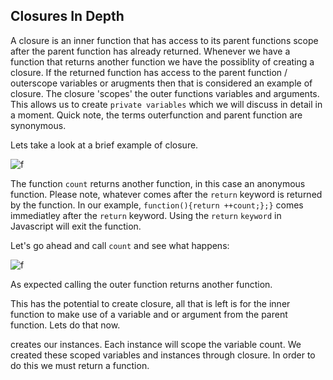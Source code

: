 ## Closures In Depth

A closure is an inner function that has access to its parent functions scope after the parent function has already returned. Whenever we have a function that returns another function we have the possiblity of creating a closure. If the returned function has access to the parent function / outerscope variables or arugments then that is considered an example of closure. The closure 'scopes' the outer functions variables and arguments. This allows us to create `private variables` which we will discuss in detail in a moment. Quick note, the terms outerfunction and parent function are synonymous.

Lets take a look at a brief example of closure.

![f](https://imgur.com/7W3uikq.png)

The function `count` returns another function, in this case an anonymous function. Please note, whatever comes after the `return` keyword is returned by the function. In our example, `function(){return ++count;};}` comes immediatley after the `return` keyword. Using the `return` `keyword` in Javascript will exit the function.

Let's go ahead and call `count` and see what happens: 

![f](https://imgur.com/tgbxSpz.png)

As expected calling the outer function returns another function. 

This has the potential to create closure, all that is left is for the inner function to make use of a variable and or argument from the parent function. Lets do that now. 

creates our instances. Each instance will scope the variable count. We created these scoped variables and instances through closure. In order to do this we must return a function. 
